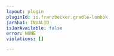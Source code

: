 ```yaml
---
layout: plugin
pluginId: io.franzbecker.gradle-lombok
jarSha1: INVALID
isJarAvailable: false
error: NONE
violations: []

---
```

